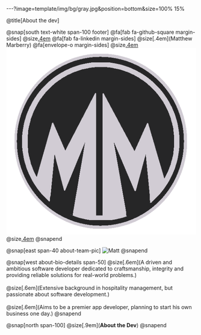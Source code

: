 ---?image=template/img/bg/gray.jpg&position=bottom&size=100% 15%

@title[About the dev]

@snap[south text-white span-100 footer]
@fa[fab fa-github-square margin-sides]
@size[.4em](marberrym)
@fa[fab fa-linkedin margin-sides]
@size[.4em](Matthew Marberry)
@fa[envelope-o margin-sides]
@size[.4em](marberrym@gmail.com)
<img src="/template/img/MMLogoColored.png" class="logo">
@size[.4em](matthew-marberry.com)
@snapend

@snap[east span-40 about-team-pic]
![Matt](https://matthew-marberry.com/images/portfolioPic.jpg)
@snapend

@snap[west about-bio-details span-50]
@size[.6em](A driven and ambitious software developer dedicated to craftsmanship, integrity and providing reliable solutions for real-world problems.)
<br><br>
@size[.6em](Extensive background in hospitality management, but passionate about software development.)
<br><br>
@size[.6em](Aims to be a premier app developer, planning to start his own business one day.)
@snapend

@snap[north span-100]
@size[.9em](**About the Dev**)
@snapend
